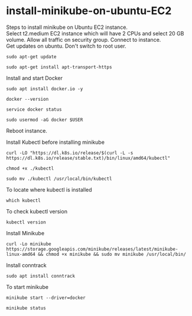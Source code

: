 # install-minikube-on-ubuntu-EC2
Steps to install minikube on Ubuntu EC2 instance.  
Select t2.medium EC2 instance which will have 2 CPUs and select 20 GB volume. Allow all traffic on security group. Connect to instance.  
Get updates on ubuntu. Don't switch to root user.

```
sudo apt-get update
```
```
sudo apt-get install apt-transport-https
```

Install and start Docker  
```
sudo apt install docker.io -y
```
```
docker --version
```
```
service docker status
```
```
sudo usermod -aG docker $USER
```
Reboot instance.  

Install Kubectl before installing minikube  
```
curl -LO "https://dl.k8s.io/release/$(curl -L -s https://dl.k8s.io/release/stable.txt)/bin/linux/amd64/kubectl"
```
```
chmod +x ./kubectl
```
```  
sudo mv ./kubectl /usr/local/bin/kubectl
```
To locate where kubectl is installed  
```
which kubectl
```
To check kubectl version  
```
kubectl version
```

Install Minikube  
```
curl -Lo minikube https://storage.googleapis.com/minikube/releases/latest/minikube-linux-amd64 && chmod +x minikube && sudo mv minikube /usr/local/bin/
```

Install conntrack  
```
sudo apt install conntrack  
```

To start minikube  
```
minikube start --driver=docker
```
```
minikube status
```

